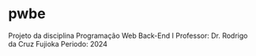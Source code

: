 # pwbe
Projeto da disciplina Programação Web Back-End I
Professor: Dr. Rodrigo da Cruz Fujioka
Periodo: 2024
